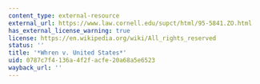 ```yaml
---
content_type: external-resource
external_url: https://www.law.cornell.edu/supct/html/95-5841.ZO.html
has_external_license_warning: true
license: https://en.wikipedia.org/wiki/All_rights_reserved
status: ''
title: '*Whren v. United States*'
uid: 0787c7f4-136a-4f2f-acfe-20a68a5e6523
wayback_url: ''
---
```

